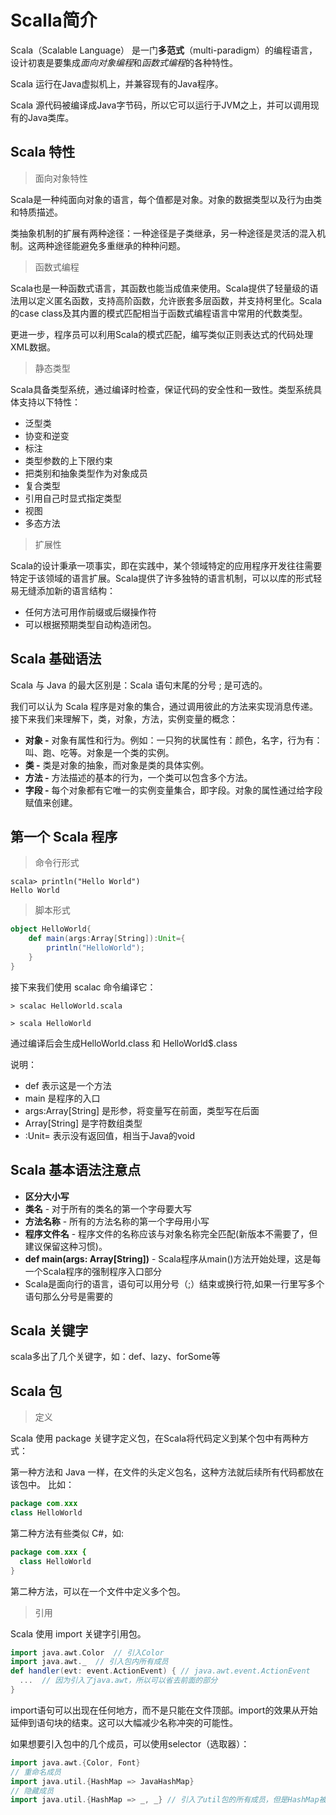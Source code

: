 # Scalla简介

Scala（Scalable Language） 是一门**多范式**（multi-paradigm）的编程语言，设计初衷是要集成*面向对象编程*和*函数式编程*的各种特性。

Scala 运行在Java虚拟机上，并兼容现有的Java程序。

Scala 源代码被编译成Java字节码，所以它可以运行于JVM之上，并可以调用现有的Java类库。

## Scala 特性

> 面向对象特性

Scala是一种纯面向对象的语言，每个值都是对象。对象的数据类型以及行为由类和特质描述。

类抽象机制的扩展有两种途径：一种途径是子类继承，另一种途径是灵活的混入机制。这两种途径能避免多重继承的种种问题。

> 函数式编程

Scala也是一种函数式语言，其函数也能当成值来使用。Scala提供了轻量级的语法用以定义匿名函数，支持高阶函数，允许嵌套多层函数，并支持柯里化。Scala的case class及其内置的模式匹配相当于函数式编程语言中常用的代数类型。

更进一步，程序员可以利用Scala的模式匹配，编写类似正则表达式的代码处理XML数据。

>  静态类型

Scala具备类型系统，通过编译时检查，保证代码的安全性和一致性。类型系统具体支持以下特性：

- 泛型类
- 协变和逆变
- 标注
- 类型参数的上下限约束
- 把类别和抽象类型作为对象成员
- 复合类型
- 引用自己时显式指定类型
- 视图
- 多态方法

> 扩展性

Scala的设计秉承一项事实，即在实践中，某个领域特定的应用程序开发往往需要特定于该领域的语言扩展。Scala提供了许多独特的语言机制，可以以库的形式轻易无缝添加新的语言结构：

- 任何方法可用作前缀或后缀操作符
- 可以根据预期类型自动构造闭包。

## Scala 基础语法

Scala 与 Java 的最大区别是：Scala 语句末尾的分号 ; 是可选的。

我们可以认为 Scala 程序是对象的集合，通过调用彼此的方法来实现消息传递。接下来我们来理解下，类，对象，方法，实例变量的概念：

- **对象 -** 对象有属性和行为。例如：一只狗的状属性有：颜色，名字，行为有：叫、跑、吃等。对象是一个类的实例。
- **类 -** 类是对象的抽象，而对象是类的具体实例。
- **方法 -** 方法描述的基本的行为，一个类可以包含多个方法。
- **字段 -** 每个对象都有它唯一的实例变量集合，即字段。对象的属性通过给字段赋值来创建。



## 第一个 Scala 程序

> 命令行形式

```shell
scala> println("Hello World")
Hello World
```

> 脚本形式

```scala
object HelloWorld{
	def main(args:Array[String]):Unit={
		println("HelloWorld");
	}
}
```

接下来我们使用 scalac 命令编译它：

```shell
> scalac HelloWorld.scala

> scala HelloWorld
```

通过编译后会生成HelloWorld.class 和 HelloWorld$.class

说明：

- def 表示这是一个方法
- main 是程序的入口
- args:Array[String] 是形参，将变量写在前面，类型写在后面
- Array[String] 是字符数组类型
- :Unit= 表示没有返回值，相当于Java的void

## Scala 基本语法注意点

- **区分大小写** 
- **类名** - 对于所有的类名的第一个字母要大写
- **方法名称** - 所有的方法名称的第一个字母用小写
- **程序文件名** - 程序文件的名称应该与对象名称完全匹配(新版本不需要了，但建议保留这种习惯)。
- **def main(args: Array[String])** - Scala程序从main()方法开始处理，这是每一个Scala程序的强制程序入口部分
- Scala是面向行的语言，语句可以用分号（;）结束或换行符,如果一行里写多个语句那么分号是需要的

## Scala 关键字

scala多出了几个关键字，如：def、lazy、forSome等

## Scala 包

> 定义

Scala 使用 package 关键字定义包，在Scala将代码定义到某个包中有两种方式：

第一种方法和 Java 一样，在文件的头定义包名，这种方法就后续所有代码都放在该包中。 比如：

```java
package com.xxx
class HelloWorld
```

第二种方法有些类似 C#，如:

```java
package com.xxx {
  class HelloWorld 
}
```

第二种方法，可以在一个文件中定义多个包。

>  引用

Scala 使用 import 关键字引用包。

```scala
import java.awt.Color  // 引入Color
import java.awt._  // 引入包内所有成员
def handler(evt: event.ActionEvent) { // java.awt.event.ActionEvent
  ...  // 因为引入了java.awt，所以可以省去前面的部分
}
```

import语句可以出现在任何地方，而不是只能在文件顶部。import的效果从开始延伸到语句块的结束。这可以大幅减少名称冲突的可能性。

如果想要引入包中的几个成员，可以使用selector（选取器）：

```scala
import java.awt.{Color, Font}
// 重命名成员
import java.util.{HashMap => JavaHashMap}
// 隐藏成员
import java.util.{HashMap => _, _} // 引入了util包的所有成员，但是HashMap被隐藏了
```

